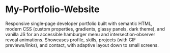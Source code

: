 # My-Portfolio-Website

Responsive single‑page developer portfolio built with semantic HTML, modern CSS (custom properties, gradients, glassy panels, dark theme), and vanilla JS for an accessible hamburger menu and intersection‑observer reveal animations. Showcases profile, skills, projects (with GIF previews/links), and contact, with adaptive layout down to small screens.
